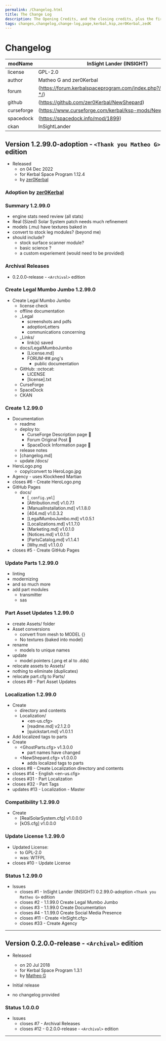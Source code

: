```yaml
---
permalink: /Changelog.html
title: The Change Log
description: The Opening Credits, and the closing credits, plus the first of two (or is three) end credit scenes
tags: changes,changelog,change-log,page,kerbal,ksp,zer0Kerbal,zedK
---
```

<!-- hdr-changelog.md v1.0.0.1
InSight Lander (INSIGHT)
created: 13 May 2022
updated: 05 Nov 2022
CC BY-ND 4.0 by zer0Kerbal -->  
# Changelog  
  
| modName    | InSight Lander (INSIGHT)                                          |
| ---------- | ----------------------------------------------------------------- |
| license    | GPL-2.0                                                           |
| author     | Matheo G and zer0Kerbal                                           |
| forum      | (https://forum.kerbalspaceprogram.com/index.php?/topic/210824-*/) |
| github     | (https://github.com/zer0Kerbal/NewShepard)                        |
| curseforge | (https://www.curseforge.com/kerbal/ksp-mods/NewShepard)           |
| spacedock  | (https://spacedock.info/mod/1899)                                 |
| ckan       | InSightLander                                                     |

## Version 1.2.99.0-adoption - `<Thank you Matheo G>` edition

* Released
  * on 04 Dec 2022
  * for Kerbal Space Program 1.12.4
  * by [zer0Kerbal](https://github.com/zer0Kerbal)

### Adoption by [zer0Kerbal](https://github.com/zer0Kerbal)

### Summary 1.2.99.0

* engine stats need review (all stats)
* Real (Sized) Solar System patch needs much refinement
* models (.mu) have textures baked in
* convert to stock leg modules? (beyond me)
* should include?
  * stock surface scanner module?
  * basic science ?
  * a custom experiement (would need to be provided)

### Archival Releases

* 0.2.0.0-release - `<Archival>` edition

### Create Legal Mumbo Jumbo 1.2.99.0

* Create Legal Mumbo Jumbo
  * license check
  * offline documentation
  * _Legal
    * screenshots and pdfs
    * adoptionLetters
    * communications concerning
  * _Links/
    * link(s) saved
  * docs/LegalMumboJumbo
    * [License.md]
    * FORUM-##.png's
      * public documentation
  * GitHub: :octocat:
    * LICENSE
    * [license].txt
  * CurseForge
  * SpaceDock
  * CKAN

### Create 1.2.99.0

* Documentation
  * readme
  * deploy to:
    * CurseForge Description page 🤬
    * Forum Original Post 🐰
    * SpaceDock Information page 🌮
  * release notes
  * [changelog.md]
  * update /docs/
* HeroLogo.png
  * copy/convert to HeroLogo.jpg
* Agency - uses Klockheed Martian
* closes #6 - Create HeroLogo.png
* GitHub Pages
  * docs/
    * [`_config.yml`]
    * [Attribution.md] v1.0.7.1
    * [ManualInstallation.md] v1.1.8.0
    * [404.md] v1.0.3.2
    * [LegalMumboJumbo.md] v1.0.5.1
    * [Localizations.md] v1.1.7.0
    * [Marketing.md] v1.0.1.0
    * [Notices.md] v1.0.1.0
    * [PartsCatalog.md] v1.1.4.1
    * [Why.md] v1.1.0.0
* closes #5 - Create GitHub Pages

### Update Parts 1.2.99.0

* linting
* modernizing
* and so much more
* add part modules
  * transmitter
  * sas

### Part Asset Updates 1.2.99.0

* create Assets/ folder
* Asset conversions
  * convert from mesh to MODEL {}
  * No textures (baked into model)
* rename
  * models to unique names
* update
  * model pointers (.png et al to .dds)
* relocate assets to Assets/
* nothing to eliminate (duplicates)
* relocate part.cfg to Parts/
* closes #9 - Part Asset Updates

### Localization 1.2.99.0

* Create
  * directory and contents
  * Localization/
    * <en-us.cfg>
    * [readme.md] v2.1.2.0
    * [quickstart.md] v1.0.1.1
* Add localized tags to parts
* Create
  * <GhostParts.cfg> v1.3.0.0
    * part names have changed
  * <NewShepard.cfg> v1.0.0.0
    * adds localized tags to parts
* closes #8 - Create Localization directory and contents
* closes #14 - English <en-us.cfg>
* closes #31 - Part Localization
* closes #32 - Part Tags
* updates #13 - Localization - Master

### Compatibility 1.2.99.0

* Create
  * [RealSolarSystem.cfg] v1.0.0.0
  * [kOS.cfg] v1.0.0.0

### Update License 1.2.99.0

* Updated License:
  * to GPL-2.0
  * was: WTFPL
* closes #10 - Update License

### Status 1.2.99.0

* Issues
  * closes #1 - InSight Lander (INSIGHT) 0.2.99.0-adoption `<Thank you Matheo G>` edition
  * closes #2 - 1.1.99.0 Create Legal Mumbo Jumbo
  * closes #3 - 1.1.99.0 Create Documentation
  * closes #4 - 1.1.99.0 Create Social Media Presence
  * closes #11 - Create <InSight.cfg>
  * closes #33 - Create Agency

---

## Version 0.2.0.0-release - `<Archival>` edition

* Released
  * on 20 Jul 2018
  * for Kerbal Space Program 1.3.1
  * by [Matheo G](https://forum.kerbalspaceprogram.com/index.php?/profile/185325-*/)

* Initial release
* no changelog provided

### Status 1.0.0.0

* Issues
  * closes #7 - Archival Releases
  * closes #12 - 0.2.0.0-release - `<Archival>` edition

---
